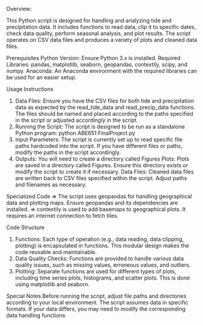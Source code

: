 
Overview:

This Python script is designed for handling and analyzing tide and precipitation data. It includes functions to read data, clip it to specific dates, check data quality, perform seasonal analysis, and plot results. The script operates on CSV data files and produces a variety of plots and cleaned data files.

Prerequisites
Python Version: Ensure Python 3.x is installed.
Required Libraries: pandas, matplotlib, seaborn, geopandas, contextily, scipy, and numpy.
Anaconda: An Anaconda environment with the required libraries can be used for an easier setup.

Usage Instructions
1. Data Files: Ensure you have the CSV files for both tide and precipitation data as expected by the read_tide_data and read_precip_data functions. The files should be named and placed according to the paths specified in the script or adjusted accordingly in the script.
2. Running the Script: The script is designed to be run as a standalone Python program: python ABE651 FinalProject.py
3. Input Parameters: The script is currently set up to read specific file paths hardcoded into the script. If you have different files or paths, modify the paths in the script accordingly.
4. Outputs: You will need to create a directory called Figures
Plots: Plots are saved in a directory called Figures. Ensure this directory exists or modify the script to create it if necessary.
Data Files: Cleaned data files are written back to CSV files specified within the script. Adjust paths and filenames as necessary.

Specialized Code
=> The script uses geopandas for handling geographical data and plotting maps. Ensure geopandas and its dependencies are installed.
=> contextily is used to add basemaps to geographical plots. It requires an internet connection to fetch tiles.

Code Structure
1. Functions: Each type of operation (e.g., data reading, data clipping, plotting) is encapsulated in functions. This modular design makes the code reusable and maintainable.
2. Data Quality Checks: Functions are provided to handle various data quality issues, such as missing values, erroneous values, and outliers.
3. Plotting: Separate functions are used for different types of plots, including time series plots, histograms, and scatter plots. This is done using matplotlib and seaborn.

Special Notes
Before running the script, adjust file paths and directories according to your local environment.
The script assumes data in specific formats. If your data differs, you may need to modify the corresponding data handling functions
